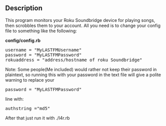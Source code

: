 Description
-----------
This program monitors your Roku Soundbridge device for playing songs, then
scrobbles them to your account. All you need is to change your config file
to something like the following:

<b>config/config.rb</b>
<pre>
username = "MyLASTFMUsername"
password = "MyLASTFMPassword"
rokuaddress = "address/hostname of roku Soundbridge"
</pre>

Note: Some people(Me included) would rather not keep their password in plaintext,
so running this with your password in the text file will give a polite warning to
replace your
<pre>
password = "MyLASTFMPassword"
</pre>
line with:
<pre>
authstring ="md5"
</pre>

After that just run it with ./l4r.rb